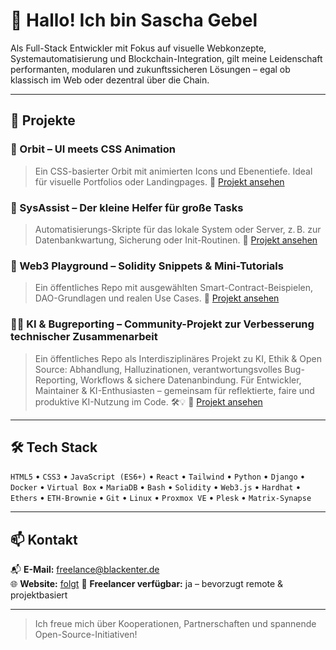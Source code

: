 # 👋 Hallo! Ich bin Sascha Gebel

Als Full-Stack Entwickler mit Fokus auf visuelle Webkonzepte, Systemautomatisierung und Blockchain-Integration, gilt meine Leidenschaft performanten, modularen und zukunftssicheren Lösungen – egal ob klassisch im Web oder dezentral über die Chain.

---

## 🚀 Projekte

### 🌌 Orbit – UI meets CSS Animation
> Ein CSS-basierter Orbit mit animierten Icons und Ebenentiefe. Ideal für visuelle Portfolios oder Landingpages.
🔗 [Projekt ansehen](https://github.com/livednoiz/css_orbit)

### 🧰 SysAssist – Der kleine Helfer für große Tasks
> Automatisierungs-Skripte für das lokale System oder Server, z. B. zur Datenbankwartung, Sicherung oder Init-Routinen.
🔗 [Projekt ansehen](https://github.com/livednoiz/sysassist)

### 🧱 Web3 Playground – Solidity Snippets & Mini-Tutorials
> Ein öffentliches Repo mit ausgewählten Smart-Contract-Beispielen, DAO-Grundlagen und realen Use Cases.
🔗 [Projekt ansehen](https://github.com/livednoiz/web3_playground)

### 🤖🧠 KI & Bugreporting – Community-Projekt zur Verbesserung technischer Zusammenarbeit
> Ein öffentliches Repo als Interdisziplinäres Projekt zu KI, Ethik & Open Source: Abhandlung, Halluzinationen, verantwortungsvolles Bug-Reporting, Workflows & sichere Datenanbindung. Für Entwickler, Maintainer & KI-Enthusiasten – gemeinsam für reflektierte, faire und produktive KI-Nutzung im Code. 🛠️💡
🔗 [Projekt ansehen](https://github.com/livednoiz/rai_br)

---

## 🛠️ Tech Stack

`HTML5` • `CSS3` • `JavaScript (ES6+)` • `React` • `Tailwind` • `Python` • `Django` • `Docker` • `Virtual Box` • `MariaDB` • `Bash` • `Solidity` • `Web3.js` • `Hardhat` • `Ethers` • `ETH-Brownie` • `Git` • `Linux` • `Proxmox VE` • `Plesk` • `Matrix-Synapse`

---

## 📫 Kontakt

📬 **E-Mail:** freelance@blackenter.de  
🌐 **Website:** [folgt](https://blackenter.de) 
💼 **Freelancer verfügbar:** ja – bevorzugt remote & projektbasiert

---

> Ich freue mich über Kooperationen, Partnerschaften und spannende Open-Source-Initiativen!

